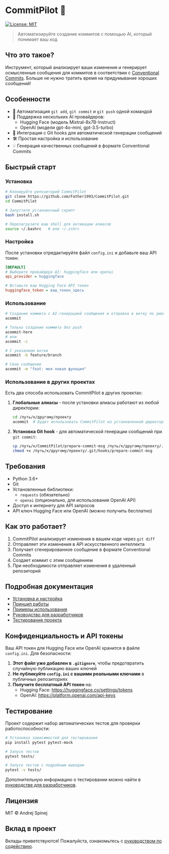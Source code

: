 # CommitPilot 🤖

[![License: MIT](https://img.shields.io/badge/License-MIT-green.svg)](https://opensource.org/licenses/MIT)

> Автоматизируйте создание коммитов с помощью AI, который понимает ваш код

## Что это такое?

Инструмент, который анализирует ваши изменения и генерирует осмысленные сообщения для коммитов в соответствии с [Conventional Commits](https://www.conventionalcommits.org/). Больше не нужно тратить время на придумывание хороших сообщений!

## Особенности

-   🚀 Автоматизация `git add`, `git commit` и `git push` одной командой
-   🧠 Поддержка нескольких AI провайдеров:
    -   Hugging Face (модель Mixtral-8x7B-Instruct)
    -   OpenAI (модели gpt-4o-mini, gpt-3.5-turbo)
-   🔄 Интеграция с Git hooks для автоматической генерации сообщений
-   🛠️ Простая настройка и использование
-   💡 Генерация качественных сообщений в формате Conventional Commits

## Быстрый старт

### Установка

```bash
# Клонируйте репозиторий CommitPilot
git clone https://github.com/Father1993/CommitPilot.git
cd CommitPilot

# Запустите установочный скрипт
bash install.sh

# Перезагрузите ваш shell для активации алиасов
source ~/.bashrc   # или ~/.zshrc
```

### Настройка

После установки отредактируйте файл `config.ini` и добавьте ваш API токен:

```ini
[DEFAULT]
# Выберите провайдера AI: huggingface или openai
api_provider = huggingface

# Вставьте ваш Hugging Face API токен
huggingface_token = ваш_токен_здесь
```

### Использование

```bash
# Создание коммита с AI-генерацией сообщения и отправка в ветку по умолчанию
acommit

# Только создание коммита без push
acommit-here
# или
acommit -c

# С указанием ветки
acommit -b feature/branch

# Свое сообщение
acommit -m "feat: моя новая функция"
```

### Использование в других проектах

Есть два способа использовать CommitPilot в других проектах:

1. **Глобальные алиасы** - после установки алиасы работают из любой директории:

    ```bash
    cd /путь/к/другому/проекту
    acommit  # Будет использовать CommitPilot из установленной директории
    ```

2. **Установка Git hook** - для автоматической генерации сообщений при `git commit`:
    ```bash
    cp /путь/к/CommitPilot/prepare-commit-msg /путь/к/другому/проекту/.git/hooks/
    chmod +x /путь/к/другому/проекту/.git/hooks/prepare-commit-msg
    ```

## Требования

-   Python 3.6+
-   Git
-   Установленные библиотеки:
    -   `requests` (обязательно)
    -   `openai` (опционально, для использования OpenAI API)
-   Доступ к интернету для API запросов
-   API ключ Hugging Face или OpenAI (можно получить бесплатно)

## Как это работает?

1. CommitPilot анализирует изменения в вашем коде через `git diff`
2. Отправляет эти изменения в API искусственного интеллекта
3. Получает сгенерированное сообщение в формате Conventional Commits
4. Создает коммит с этим сообщением
5. При необходимости отправляет изменения в удаленный репозиторий

## Подробная документация

-   [Установка и настройка](./docs/installation.md)
-   [Принцип работы](./docs/how_it_works.md)
-   [Примеры использования](./docs/examples.md)
-   [Руководство для разработчиков](./docs/development.md)
-   [Тестирование проекта](./docs/testing.md)

## Конфиденциальность и API токены

Ваш API токен для Hugging Face или OpenAI хранится в файле `config.ini`. Для безопасности:

1. **Этот файл уже добавлен в `.gitignore`**, чтобы предотвратить случайную публикацию ваших ключей
2. **Не публикуйте `config.ini` с вашими реальными ключами** в публичных репозиториях
3. **Получите бесплатный API токен** на:
    - Hugging Face: https://huggingface.co/settings/tokens
    - OpenAI: https://platform.openai.com/api-keys

## Тестирование

Проект содержит набор автоматических тестов для проверки работоспособности:

```bash
# Установка зависимостей для тестирования
pip install pytest pytest-mock

# Запуск тестов
pytest tests/

# Запуск тестов с подробным выводом
pytest -v tests/
```

Дополнительную информацию о тестировании можно найти в [руководстве для разработчиков](./docs/development.md).

## Лицензия

MIT © Andrej Spinej

## Вклад в проект

Вклады приветствуются! Пожалуйста, ознакомьтесь с [руководством по содействию](./docs/development.md).
